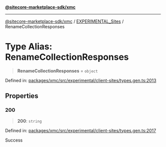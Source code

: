 [**@sitecore-marketplace-sdk/xmc**](../../../../README.md)

***

[@sitecore-marketplace-sdk/xmc](../../../../README.md) / [EXPERIMENTAL\_Sites](../README.md) / RenameCollectionResponses

# Type Alias: RenameCollectionResponses

> **RenameCollectionResponses** = `object`

Defined in: [packages/xmc/src/experimental/client-sites/types.gen.ts:2013](https://github.com/Sitecore/marketplace-sdk/blob/main/packages/xmc/src/experimental/client-sites/types.gen.ts#L2013)

## Properties

### 200

> **200**: `string`

Defined in: [packages/xmc/src/experimental/client-sites/types.gen.ts:2017](https://github.com/Sitecore/marketplace-sdk/blob/main/packages/xmc/src/experimental/client-sites/types.gen.ts#L2017)

Success
